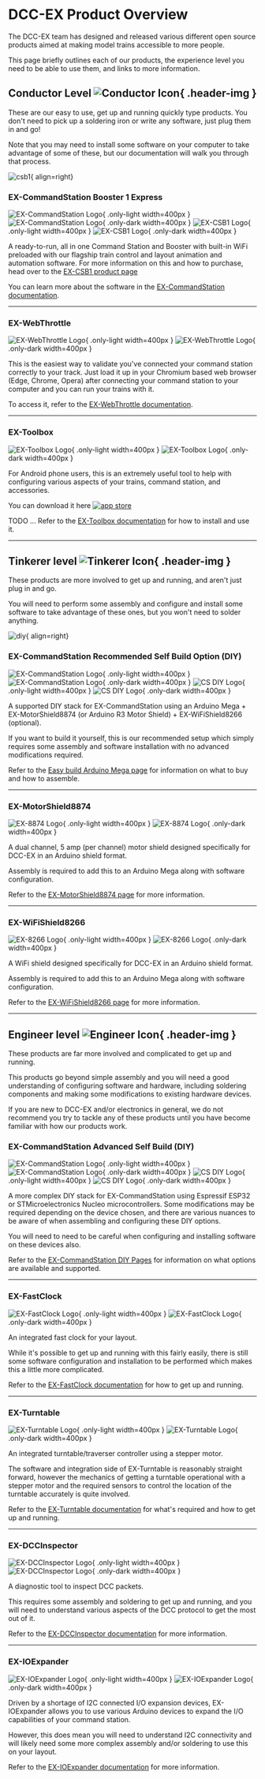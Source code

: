 # DCC-EX Product Overview

The DCC-EX team has designed and released various different open source products aimed at making model trains accessible to more people.

This page briefly outlines each of our products, the experience level you need to be able to use them, and links to more information.

## Conductor Level ![Conductor Icon](/_static/images/levels/conductor.png){ .header-img }

These are our easy to use, get up and running quickly type products. You don't need to pick up a soldering iron or write any software, just plug them in and go!

Note that you may need to install some software on your computer to take advantage of some of these, but our documentation will walk you through that process.

![csb1](/_static/images/ex-csb1/csb1-small.png){ align=right}

### EX-CommandStation Booster 1 Express

![EX-CommandStation Logo](/_static/images/logos/product-logo-ex-commandstation-only-light.png){ .only-light width=400px }
![EX-CommandStation Logo](/_static/images/logos/product-logo-ex-commandstation-only-dark.png){ .only-dark width=400px }
![EX-CSB1 Logo](/_static/images/logos/product-logo-ex-csb1-only-light.png){ .only-light width=400px }
![EX-CSB1 Logo](/_static/images/logos/product-logo-ex-csb1-only-dark.png){ .only-dark width=400px }

A ready-to-run, all in one Command Station and Booster with built-in WiFi preloaded with our flagship train control and layout animation and automation software. For more information on this and how to purchase, head over to the [EX-CSB1 product page](/products/ex-commandstation/1-ex-csb1.md)

You can learn more about the software in the [EX-CommandStation documentation](/products/ex-commandstation/0-overview.md).

---

### EX-WebThrottle

![EX-WebThrottle Logo](/_static/images/logos/product-logo-ex-webthrottle-only-light.png){ .only-light width=400px }
![EX-WebThrottle Logo](/_static/images/logos/product-logo-ex-webthrottle-only-dark.png){ .only-dark width=400px }

This is the easiest way to validate you've connected your command station correctly to your track. Just load it up in your Chromium based web browser (Edge, Chrome, Opera) after connecting your command station to your computer and you can run your trains with it.

To access it, refer to the [EX-WebThrottle documentation](https://dcc-ex.com/legacy-docs/ex-webthrottle/index.html#ex-webthrottle).

---

### EX-Toolbox

![EX-Toolbox Logo](/_static/images/logos/product-logo-ex-toolbox-only-light.png){ .only-light width=400px }
![EX-Toolbox Logo](/_static/images/logos/product-logo-ex-toolbox-only-dark.png){ .only-dark width=400px }

For Android phone users, this is an extremely useful tool to help with configuring various aspects of your trains, command station, and accessories.

You can download it here [![app store](/_static/images/ex-toolbox/download.png)](https://play.google.com/store/apps/details?id=dcc_ex.ex_toolbox)

TODO ... Refer to the [EX-Toolbox documentation](https://dcc-ex.com/legacy-docs/ex-toolbox/index.html#ex-toolbox) for how to install and use it.

---

## Tinkerer level ![Tinkerer Icon](/_static/images/levels/tinkerer.png){ .header-img }

These products are more involved to get up and running, and aren't just plug in and go.

You will need to perform some assembly and configure and install some software to take advantage of these ones, but you won't need to solder anything.

![diy](/_static/images/mega/mega-small.png){ align=right}

### EX-CommandStation Recommended Self Build Option (DIY)

![EX-CommandStation Logo](/_static/images/logos/product-logo-ex-commandstation-only-light.png){ .only-light width=400px }
![EX-CommandStation Logo](/_static/images/logos/product-logo-ex-commandstation-only-dark.png){ .only-dark width=400px }
![CS DIY Logo](/_static/images/logos/product-logo-ex-cs-diy-only-light.png){ .only-light width=400px }
![CS DIY Logo](/_static/images/logos/product-logo-ex-cs-diy-only-dark.png){ .only-dark width=400px }

A supported DIY stack for EX-CommandStation using an Arduino Mega + EX-MotorShield8874 (or Arduino R3 Motor Shield) + EX-WiFiShield8266 (optional).

If you want to build it yourself, this is our recommended setup which simply requires some assembly and software installation with no advanced modifications required.

Refer to the [Easy build Arduino Mega page](/diy/20-mega-easy.md) for information on what to buy and how to assemble.

---

### EX-MotorShield8874

![EX-8874 Logo](/_static/images/logos/product-logo-ex-motorshield8874-only-light.png){ .only-light width=400px }
![EX-8874 Logo](/_static/images/logos/product-logo-ex-motorshield8874-only-dark.png){ .only-dark width=400px }

A dual channel, 5 amp (per channel) motor shield designed specifically for DCC-EX in an Arduino shield format.

Assembly is required to add this to an Arduino Mega along with software configuration.

Refer to the [EX-MotorShield8874 page](https://dcc-ex.com/legacy-docs/reference/hardware/motorboards/ex-motor-shield-8874.html#dcc-ex-ex-motorshield8874-reva) for more information.

---

### EX-WiFiShield8266

![EX-8266 Logo](/_static/images/logos/product-logo-ex-wifishield8266-only-light.png){ .only-light width=400px }
![EX-8266 Logo](/_static/images/logos/product-logo-ex-wifishield8266-only-dark.png){ .only-dark width=400px }

A WiFi shield designed specifically for DCC-EX in an Arduino shield format.

Assembly is required to add this to an Arduino Mega along with software configuration.

Refer to the [EX-WiFiShield8266 page](https://dcc-ex.com/legacy-docs/reference/hardware/wifi-boards/makerfabs-esp8266.html#ex-wifishield-8266-recommended) for more information.

---

## Engineer level ![Engineer Icon](/_static/images/levels/engineer.png){ .header-img }

These products are far more involved and complicated to get up and running.

This products go beyond simple assembly and you will need a good understanding of configuring software and hardware, including soldering components and making some modifications to existing hardware devices.

If you are new to DCC-EX and/or electronics in general, we do not recommend you try to tackle any of these products until you have become familiar with how our products work.

### EX-CommandStation Advanced Self Build (DIY)

![EX-CommandStation Logo](/_static/images/logos/product-logo-ex-commandstation-only-light.png){ .only-light width=400px }
![EX-CommandStation Logo](/_static/images/logos/product-logo-ex-commandstation-only-dark.png){ .only-dark width=400px }
![CS DIY Logo](/_static/images/logos/product-logo-ex-cs-diy-only-light.png){ .only-light width=400px }
![CS DIY Logo](/_static/images/logos/product-logo-ex-cs-diy-only-dark.png){ .only-dark width=400px }

A more complex DIY stack for EX-CommandStation using Espressif ESP32 or STMicroelectronics Nucleo microcontrollers. Some modifications may be required depending on the device chosen, and there are various nuances to be aware of when assembling and configuring these DIY options.

You will need to need to be careful when configuring and installing software on these devices also.

Refer to the [EX-CommandStation DIY Pages](/diy/1-diy.md) for information on what options are available and supported.

---

### EX-FastClock

![EX-FastClock Logo](/_static/images/logos/product-logo-ex-fastclock-only-light.png){ .only-light width=400px }
![EX-FastClock Logo](/_static/images/logos/product-logo-ex-fastclock-only-dark.png){ .only-dark width=400px }

An integrated fast clock for your layout.

While it's possible to get up and running with this fairly easily, there is still some software configuration and installation to be performed which makes this a little more complicated.

Refer to the [EX-FastClock documentation](/products/ex-fastclock/01-overview.md) for how to get up and running.

---

### EX-Turntable

![EX-Turntable Logo](/_static/images/logos/product-logo-ex-turntable-only-light.png){ .only-light width=400px }
![EX-Turntable Logo](/_static/images/logos/product-logo-ex-turntable-only-dark.png){ .only-dark width=400px }

An integrated turntable/traverser controller using a stepper motor.

The software and integration side of EX-Turntable is reasonably straight forward, however the mechanics of getting a turntable operational with a stepper motor and the required sensors to control the location of the turntable accurately is quite involved.

Refer to the [EX-Turntable documentation](/products/ex-turntable/ex-turntable.md) for what's required and how to get up and running.

---

### EX-DCCInspector

![EX-DCCInspector Logo](/_static/images/logos/product-logo-ex-dccinspector-only-light.png){ .only-light width=400px }
![EX-DCCInspector Logo](/_static/images/logos/product-logo-ex-dccinspector-only-dark.png){ .only-dark width=400px }

A diagnostic tool to inspect DCC packets.

This requires some assembly and soldering to get up and running, and you will need to understand various aspects of the DCC protocol to get the most out of it.

Refer to the [EX-DCCInspector documentation](https://dcc-ex.com/legacy-docs/ex-dccinspector/index.html#ex-dccinspector) for more information.

---

### EX-IOExpander

![EX-IOExpander Logo](/_static/images/logos/product-logo-ex-ioexpander-only-light.png){ .only-light width=400px }
![EX-IOExpander Logo](/_static/images/logos/product-logo-ex-ioexpander-only-dark.png){ .only-dark width=400px }

Driven by a shortage of I2C connected I/O expansion devices, EX-IOExpander allows you to use various Arduino devices to expand the I/O capabilities of your command station.

However, this does mean you will need to understand I2C connectivity and will likely need some more complex assembly and/or soldering to use this on your layout.

Refer to the [EX-IOExpander documentation](/products/ex-ioexpander/ex-ioexpander.md) for more information.
